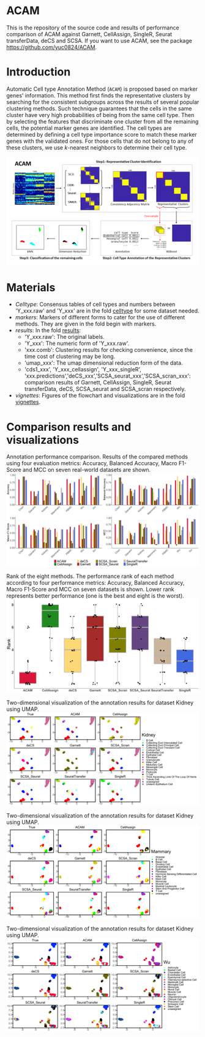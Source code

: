 # ACAM
This is the repository of the source code and results of performance comparison of ACAM against Garnett, CellAssign, SingleR, Seurat transferData, deCS and SCSA. If you want to use ACAM, see the package <https://github.com/yuc0824/ACAM>.

# Introduction
Automatic Cell type Annotation Method (`ACAM`) is proposed based on  marker genes'  information. This method first finds the representative clusters by searching for the  consistent subgroups across the  results  of  several popular clustering methods.  Such technique guarantees that the cells in the same cluster have very high probabilities of being from  the same cell type. Then by selecting the  features that  discriminate  one cluster from all the remaining cells,  the potential marker genes  are identified. The cell types are determined by defining a cell type importance score to match these marker genes with the validated ones.  For those cells that do not belong to any of these clusters, we use $k$-nearest neighbors to determine their cell type. 

![flowchart of ACAM](vignettes/ACAM_flowchart.png)

# Materials
- _Celltype_: Consensus tables of cell types and numbers between 'Y_xxx.raw' and 'Y_xxx' are in the fold [celltype](./celltype/) for some dataset needed.
- _markers_: Markers of different forms to cater for the use of different methods. They are given in the fold begin with markers.
- _results_: In the fold [results](./results/):
  - 'Y_xxx.raw': The original labels.
  - 'Y_xxx': The numeric form of 'Y_xxx.raw'.
  - 'xxx.comb': Clustering results for checking convenience, since the time cost of clustering may be long.
  - 'umap_xxx': The umap dimensional reduction form of the data.
  - 'cds1_xxx', 'Y_xxx_cellassign', 'Y_xxx_singleR', 'xxx.predictions','deCS_xxx','SCSA_seurat_xxx','SCSA_scran_xxx': comparison results of Garnett, CellAssign, SingleR, Seurat transferData, deCS, SCSA_seurat and SCSA_scran respectively.
- _vignettes_: Figures of the flowchart and visualizations are in the fold [vignettes](./vignettes/).

# Comparison results and visualizations
Annotation performance comparison. Results of the  compared methods using four evaluation metrics: Accuracy, Balanced Accuracy, Macro F1-Score and MCC on seven real-world datasets are shown.
![bar_total](vignettes/bar_total.png)

Rank of the eight methods. The performance rank of each method  according to four performance metrics: Accuracy, Balanced Accuracy, Macro F1-Score and MCC on seven datasets is shown.  Lower rank represents better performance (one is the best and eight is the worst).
![total_rank](vignettes/total_rank.png)

Two-dimensional visualization of the annotation results for dataset Kidney using UMAP.
![vis2_kidney](vignettes/vis2_kidney.png)

Two-dimensional visualization of the annotation results for dataset  Kidney using UMAP.
![vis2_mammary](vignettes/vis2_mammary.png)

Two-dimensional visualization of the annotation results for dataset  Kidney using UMAP.
![vis2_wu](vignettes/vis2_wu.png)
